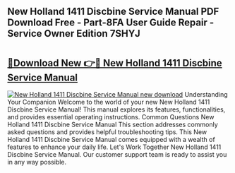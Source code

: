 ## New Holland 1411 Discbine Service Manual PDF Download Free - Part-8FA User Guide Repair - Service Owner Edition 7SHYJ

# <h2><a href="http://bc90933.oget.top/?id=New+Holland+1411+Discbine+Service+Manual">🔗Download New 👉🔴 New Holland 1411 Discbine Service Manual</a></h2>

[![New Holland 1411 Discbine Service Manual new download](https://i.imgur.com/5g1atiW.png)](http://bc90933.oget.top/?id=New+Holland+1411+Discbine+Service+Manual)
Understanding Your Companion Welcome to the world of your new New Holland 1411 Discbine Service Manual! This manual explores its features, functionalities, and provides essential operating instructions. Common Questions New Holland 1411 Discbine Service Manual This section addresses commonly asked questions and provides helpful troubleshooting tips. This New Holland 1411 Discbine Service Manual comes equipped with a wealth of features to enhance your daily life. Let's Work Together New Holland 1411 Discbine Service Manual. Our customer support team is ready to assist you in any way possible.
